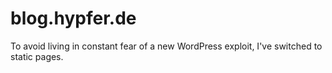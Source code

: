 # blog.hypfer.de

To avoid living in constant fear of a new WordPress exploit, I've switched to static pages.
